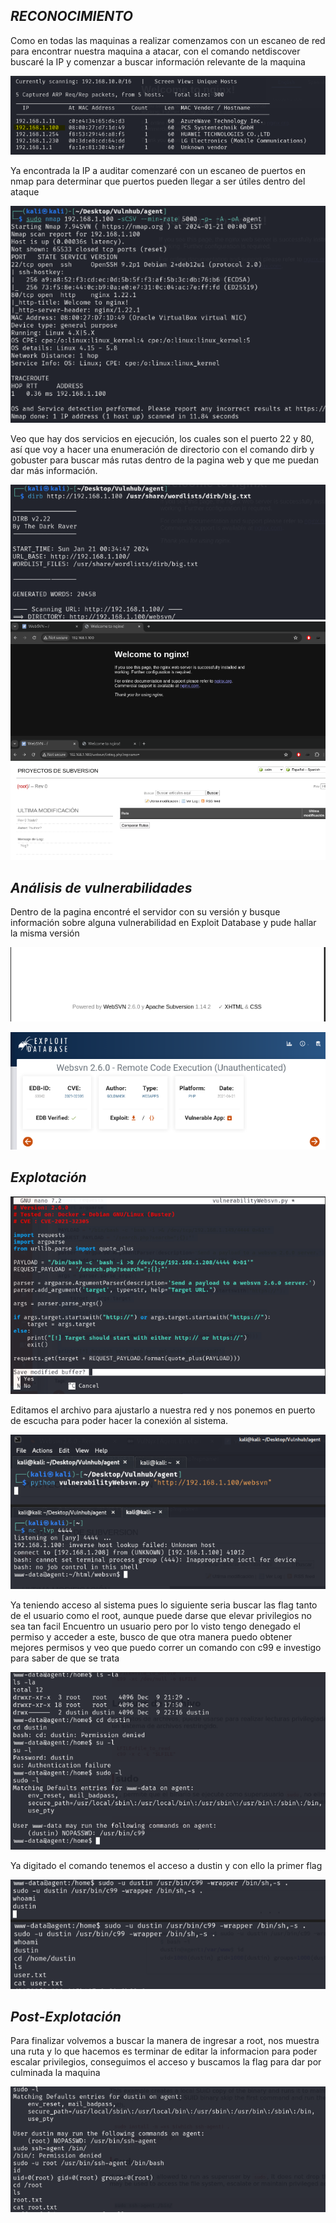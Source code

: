 ## *RECONOCIMIENTO*
Como en todas las maquinas a realizar comenzamos con un escaneo de red para encontrar nuestra maquina a atacar, con el comando netdiscover buscaré la IP y comenzar a buscar información relevante de la maquina

![alt text](../image/Agent-0.png)

Ya encontrada la IP a auditar comenzaré con un escaneo de puertos en nmap para determinar que puertos pueden llegar a ser útiles dentro del ataque

![alt text](../image/agent-1.png)

Veo que hay dos servicios en ejecución, los cuales son el puerto 22 y 80, así que voy a hacer una enumeración de directorio con el comando dirb y gobuster para buscar más rutas dentro de la pagina web y que me puedan dar más información.

![alt text](../image/agent-2.png)
![alt text](../image/agent-3.png)

## *Análisis de vulnerabilidades*
Dentro de la pagina encontré el servidor con su versión y busque información sobre alguna vulnerabilidad en Exploit Database y pude hallar la misma versión

![alt text](../image/agent-4.png)

![alt text](../image/agent-5.png)

## *Explotación*
![alt text](../image/agent-6.png)

Editamos el archivo para ajustarlo a nuestra red y nos ponemos en puerto de escucha para poder hacer la conexión al sistema.

![alt text](../image/agent-7.png)

Ya teniendo acceso al sistema pues lo siguiente seria buscar las flag tanto de el usuario como el root, aunque puede darse que elevar privilegios no sea tan facil
Encuentro un usuario pero por lo visto tengo denegado el permiso y acceder a este, busco de que otra manera puedo obtener mejores permisos y veo que puedo correr un comando con c99 e investigo para saber de que se trata

![alt text](../image/agent-8.png)

Ya digitado el comando tenemos el acceso a dustin y con ello la primer flag

![alt text](../image/agent-9.png)

## *Post-Explotación*
Para finalizar volvemos a buscar la manera de ingresar a root, nos muestra una ruta y lo que hacemos es terminar de editar la informacion para poder escalar privilegios, conseguimos el acceso y buscamos la flag para dar por culminada la maquina

![alt text](../image/agent-10.png)
